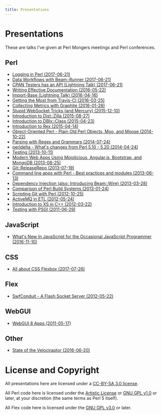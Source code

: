 ```yaml
---
title: Presentations
---
```


# Presentations

These are talks I've given at Perl Mongers meetings and Perl conferences.

## Perl

* [Logging in Perl (2017-06-21)](https://preaction.github.io/Logging-in-Perl/)
* [Data Workflows with Beam::Runner (2017-06-21)](https://preaction.github.io/Data-Workflows-With-Beam/)
* [CPAN Testers has an API (Lightning Talk) (2017-06-21)](https://preaction.github.io/CPAN-Testers-Has-An-API/#/)
* [Writing Effective Documentation (2016-05-22)](http://preaction.github.io/Effective-Documentation)
* [Import-Base (Lightning Talk) (2016-04-16)](http://preaction.github.io/Import-Base-Talk)
* [Getting the Most from Travis-CI (2016-03-25)](http://preaction.github.io/Getting-The-Most-From-Travis-CI-For-Perl)
* [Collecting Metrics with Graphite (2016-01-28)](http://preaction.github.io/Collecting-Metrics-With-Graphite)
* [Stupid WebSocket Tricks (and Mercury) (2015-12-10)](http://preaction.github.io/Stupid-Websocket-Tricks-With-Perl)
* [Introduction to Dist::Zilla (2015-08-27)](http://preaction.github.io/Introduction-to-Dist-Zilla/)
* [Introduction to DBIx::Class (2015-04-23)](http://preaction.github.io/Introduction-to-DBIx-Class/)
* [Introduction to Rex (2015-04-14)](http://preaction.github.io/Introduction-to-Rex)
* [Object-Oriented Perl - Plain Old Perl Objects, Moo, and Moose (2014-10-22)](http://chicago.pm.org/Object-Oriented/)
* [Parsing with Regex and Grammars (2014-07-24)](http://chicago.pm.org/Parsing-Regex-Grammars/)
* [perldelta - What's changes from Perl 5.10 - 5.20 (2014-04-24)](http://chicago.pm.org/perldelta)
* [Testing (2013-10-11)](http://chicago.pm.org/Testing)
* [Modern Web Apps Using Mojolicious, Angular.js, Bootstrap, and MongoDB (2013-08-25)](/talks/Perl/Mojo-Angular.html)
* [Git::ReleaseRepo (2013-07-19)](/talks/Perl/Git-ReleaseRepo.html)
* [Command line apps with Perl - Best practices and modules (2013-06-13)](http://chicago.pm.org/Command-Line-Apps/)
* [Dependency Injection (also: Introducing Beam::Wire) (2013-03-28)](/talks/Perl/Dependency-Injection.html)
* [Comparison of Perl Build Systems (2013-01-24)](/talks/Perl/Compare-Building-Modules.html)
* [Scripting Git with Perl (2012-10-25)](/talks/Perl/Scripting-Git.html)
* [ActiveMQ in ETL (2012-05-24)](/talks/Perl/ActiveMQ-ETL.html)
* [Introduction to XS in C++ (2012-03-22)](/talks/Perl/Intro-XS-CXX.html)
* [Testing with PSGI (2011-06-29)](/talks/Perl/PSGI-Testing.html)

## JavaScript

* [What's New In JavaScript for the Occasional JavaScript
  Programmer (2016-11-10)](http://preaction.github.io/ES6-For-JS-Irregulars)

## CSS

* [All about CSS Flexbox (2017-07-26)](https://preaction.github.io/CSS-All-About-Flexbox/)

## Flex

* [SwfConduit - A Flash Socket Server (2012-05-22)](/talks/Flex/SwfConduit.html)

## WebGUI

* [WebGUI 8 Apps (2011-05-17)](/talks/WebGUI/8-apps.html)

## Other

* [State of the Velociraptor (2016-06-20)](http://preaction.github.io/SOTV-YAPCNA-2016/)

# License and Copyright

All presentations here are licensed under a [CC-BY-SA 3.0
license](http://creativecommons.org/licenses/by-sa/3.0/us/).

All Perl code here is licensed under the [Artistic
License](http://dev.perl.org/licenses/artistic.html) or [GNU GPL
v1.0](http://www.gnu.org/licenses/gpl-1.0.txt) or later, at your
discretion (the same terms as Perl 5 itself).

All Flex code here is licensed under the [GNU GPL
v3.0](http://www.gnu.org/licenses/gpl-3.0.txt) or later.


